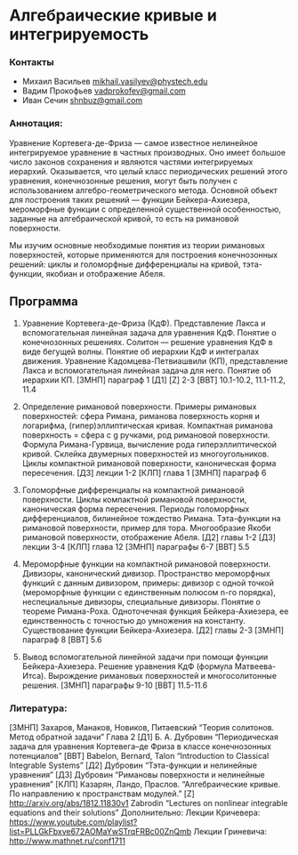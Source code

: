 # Алгебраические кривые и интегрируемость
 
### Контакты
* Михаил Васильев <mikhail.vasilyev@phystech.edu>
* Вадим Прокофьев <vadprokofev@gmail.com> 
* Иван Сечин <shnbuz@gmail.com> 

### Аннотация:
Уравнение Кортевега-де-Фриза — самое известное нелинейное интегрируемое уравнение в частных производных. Оно имеет большое число законов сохранения и являются частями интегрируемых иерархий. Оказывается, что целый класс периодических решений этого уравнения, конечнозонные решения, могут быть получен с использованием алгебро-геометрического метода. Основной объект для построения таких решений — функции Бейкера-Ахиезера, мероморфные функции с определенной существенной особенностью, заданные на алгебраической кривой, то есть на римановой поверхности.

Мы изучим основные необходимые понятия из теории римановых поверхностей, которые применяются для построения конечнозонных решений: циклы и голоморфные дифференциалы на кривой, тэта-функции, якобиан и отображение Абеля.

## Программа

1) Уравнение Кортевега-де-Фриза (КдФ). Представление Лакса и вспомогательная линейная задача для уравнения КдФ. Понятие о конечнозонных решениях.  Солитон — решение уравнения КдФ в виде бегущей волны.   Понятие об иерархии КдФ и интегралах движения. Уравнение Кадомцева-Петвиашвили (КП), представление Лакса и вспомогательная линейная задача для него. Понятие об иерархии КП.
[ЗМНП] параграф 1
[Д1]
[Z] 2-3
[BBT] 10.1-10.2, 11.1-11.2, 11.4

2) Определение римановой поверхности. Примеры римановых поверхностей: сфера Римана, риманова поверхность корня и логарифма, (гипер)эллиптическая кривая. Компактная риманова поверхность = сфера с g ручками, род римановой поверхности. Формула Римана-Гурвица, вычисление рода гиперэллиптической кривой. Склейка двумерных поверхностей из многоугольников.  Циклы компактной римановой поверхности, каноническая форма пересечения.
[Д3] лекции 1-2
[КЛП] глава 1
[ЗМНП] параграф 6

3) Голоморфные дифференциалы на компактной римановой поверхности. Циклы компактной римановой поверхности, каноническая форма пересечения. Периоды голоморфных дифференциалов, билинейное тождество Римана. Тэта-функции на римановой поверхности, пример для тора. Многообразие Якоби римановой поверхности, отображение Абеля. 
[Д2] главы 1-2
[Д3] лекции 3-4
[КЛП] глава 12
[ЗМНП] параграфы 6-7
[BBT] 5.5

4) Мероморфные функции на компактной римановой поверхности. Дивизоры, канонический дивизор. Пространство мероморфных функций с данным дивизором, примеры: дивизор с одной точкой (мероморфные функции с единственным полюсом n-го порядка), неспециальные дивизоры, специальные дивизоры. Понятие о теореме Римана-Роха. Одноточечная функция Бейкера-Ахиезера, ее единственность с точностью до умножения на константу. Существование функции Бейкера-Ахиезера.
[Д2] главы 2-3
[ЗМНП] параграф 8
[BBT] 5.6

5) Вывод вспомогательной линейной задачи при помощи функции Бейкера-Ахиезера. Решение уравнения КдФ (формула Матвеева-Итса). Вырождение римановых поверхностей и многосолитонные решения.
[ЗМНП] параграфы 9-10
[BBT] 11.5-11.6

### Литература:
[ЗМНП] Захаров, Манаков, Новиков, Питаевский “Теория солитонов. Метод обратной задачи” Глава 2
[Д1] Б. А. Дубровин “Периодическая задача для уравнения Кортевега–де Фриза в классе конечнозонных потенциалов”
[BBT] Babelon, Bernard, Talon “Introduction to Classical Integrable Systems”
[Д2] Дубровин “Тэта-функции и нелинейные уравнения”
[Д3] Дубровин “Римановы поверхности и нелинейные уравнения”
[КЛП] Казарян, Ландо, Праслов. “Алгебраические кривые. По направлению к пространствам модулей.”
[Z] http://arxiv.org/abs/1812.11830v1 Zabrodin  “Lectures on nonlinear integrable equations
and their solutions”
Дополнительно:
Лекции Кричевера: <https://www.youtube.com/playlist?list=PLLGkFbxve672AOMaYwSTrqFRBc00ZnQmb>
Лекции Гриневича: <http://www.mathnet.ru/conf1711> 
